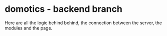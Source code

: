 # domotics - backend branch
Here are all the logic behind behind, the connection between the server, the modules and the page.
